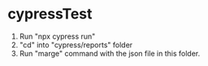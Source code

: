 # cypressTest

1. Run "npx cypress run"
2. "cd" into "cypress/reports" folder
3. Run "marge" command with the json file in this folder.
